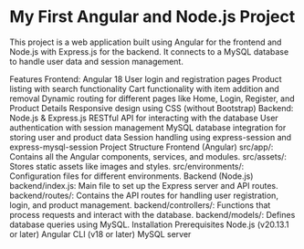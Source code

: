 <!-- # my-first-project
This is my first Angular project. I developed a Ecommerce website in this project.  -->

# My First Angular and Node.js Project
This project is a web application built using Angular for the frontend and Node.js with Express.js for the backend. It connects to a MySQL database to handle user data and session management.

Features
Frontend: Angular 18
User login and registration pages
Product listing with search functionality
Cart functionality with item addition and removal
Dynamic routing for different pages like Home, Login, Register, and Product Details
Responsive design using CSS (without Bootstrap)
Backend: Node.js & Express.js
RESTful API for interacting with the database
User authentication with session management
MySQL database integration for storing user and product data
Session handling using express-session and express-mysql-session
Project Structure
Frontend (Angular)
src/app/: Contains all the Angular components, services, and modules.
src/assets/: Stores static assets like images and styles.
src/environments/: Configuration files for different environments.
Backend (Node.js)
backend/index.js: Main file to set up the Express server and API routes.
backend/routes/: Contains the API routes for handling user registration, login, and product management.
backend/controllers/: Functions that process requests and interact with the database.
backend/models/: Defines database queries using MySQL.
Installation
Prerequisites
Node.js (v20.13.1 or later)
Angular CLI (v18 or later)
MySQL server
